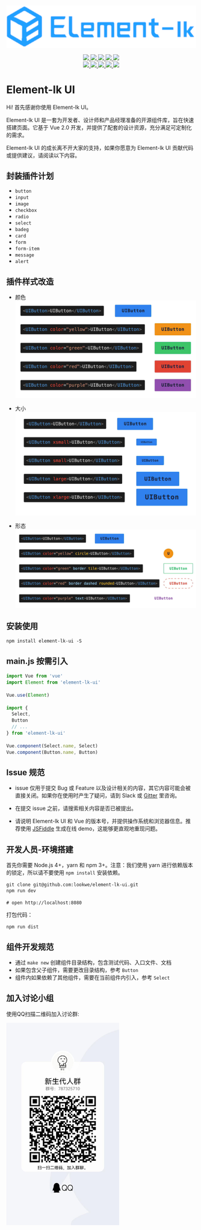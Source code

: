 <p align="center">
  <img src="./docs/images/logo.png">
</p>

<p align="center">
  <a href="https://travis-ci.org/ElemeFE/element">
    <img src="https://travis-ci.org/ElemeFE/element.svg?branch=master">
  </a>
  <a href="https://coveralls.io/github/ElemeFE/element?branch=master">
    <img src="https://coveralls.io/repos/github/ElemeFE/element/badge.svg?branch=master">
  </a>
  <a href="https://cdnjs.com/libraries/element-ui">
    <img src="https://img.shields.io/cdnjs/v/element-ui.svg">
  </a>
  <a href="https://www.npmjs.org/package/element-ui">
    <img src="https://img.shields.io/npm/v/element-ui.svg">
  </a>
  <a href="https://npmcharts.com/compare/element-ui?minimal=true">
    <img src="http://img.shields.io/npm/dm/element-ui.svg">
  </a>
  <br>
  <a href="http://img.badgesize.io/https://unpkg.com/element-ui/lib/index.js?compression=gzip&label=gzip%20size:%20JS">
    <img src="http://img.badgesize.io/https://unpkg.com/element-ui/lib/index.js?compression=gzip&label=gzip%20size:%20JS">
  </a>
  <a href="http://img.badgesize.io/https://unpkg.com/element-ui/lib/theme-chalk/index.css?compression=gzip&label=gzip%20size:%20CSS">
    <img src="http://img.badgesize.io/https://unpkg.com/element-ui/lib/theme-chalk/index.css?compression=gzip&label=gzip%20size:%20CSS">
  </a>
  <a href="#backers">
    <img src="https://opencollective.com/element/backers/badge.svg">
  </a>
  <a href="#sponsors">
    <img src="https://opencollective.com/element/sponsors/badge.svg">
  </a>
  <a href="LICENSE">
    <img src="https://img.shields.io/badge/License-MIT-yellow.svg">
  </a>
</p>

# Element-lk UI 

Hi! 首先感谢你使用 Element-lk UI。

Element-lk UI 是一套为开发者、设计师和产品经理准备的开源组件库，旨在快速搭建页面。它基于 Vue 2.0 开发，并提供了配套的设计资源，充分满足可定制化的需求。

Element-lk UI 的成长离不开大家的支持，如果你愿意为 Element-lk UI 贡献代码或提供建议，请阅读以下内容。

## 封装插件计划
* `button`
* `input`
* `image`
* `checkbox`
* `radio`
* `select`
* `badeg`
* `card`
* `form`
* `form-item`
* `message`
* `alert`

## 插件样式改造
* 颜色
![颜色](./docs/images/color.png)

* 大小
![大小](./docs/images/size.png)

* 形态
![形态](./docs/images/style.png)

## 安装使用
```shell
npm install element-lk-ui -S
```

## main.js 按需引入
``` javascript
import Vue from 'vue'
import Element from 'element-lk-ui'

Vue.use(Element)

import {
  Select,
  Button
  // ...
} from 'element-lk-ui'

Vue.component(Select.name, Select)
Vue.component(Button.name, Button)
```

## Issue 规范
- issue 仅用于提交 Bug 或 Feature 以及设计相关的内容，其它内容可能会被直接关闭。如果你在使用时产生了疑问，请到 Slack 或 [Gitter](https://github.com/lookwe/element-lk-ui.git) 里咨询。

- 在提交 issue 之前，请搜索相关内容是否已被提出。

- 请说明 Element-lk UI 和 Vue 的版本号，并提供操作系统和浏览器信息。推荐使用 [JSFiddle](https://jsfiddle.net/) 生成在线 demo，这能够更直观地重现问题。


## 开发人员-环境搭建
首先你需要 Node.js 4+，yarn 和 npm 3+。注意：我们使用 yarn 进行依赖版本的锁定，所以请不要使用 `npm install` 安装依赖。
```shell
git clone git@github.com:lookwe/element-lk-ui.git
npm run dev

# open http://localhost:8080
```

打包代码：
```shell
npm run dist
```

## 组件开发规范
- 通过 `make new` 创建组件目录结构，包含测试代码、入口文件、文档
- 如果包含父子组件，需要更改目录结构，参考 `Button`
- 组件内如果依赖了其他组件，需要在当前组件内引入，参考 `Select`

## 加入讨论小组

使用QQ扫描二维码加入讨论群:

<img alt="Join Discusion Group" src="./docs/images/qq.jpg" width="300">